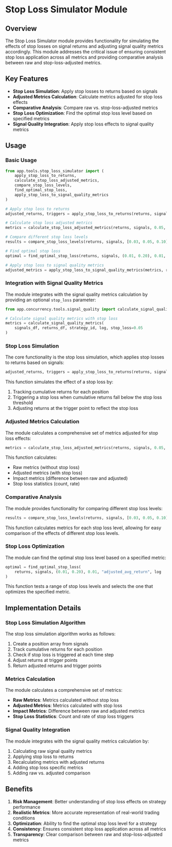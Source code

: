 # Stop Loss Simulator Module

## Overview

The Stop Loss Simulator module provides functionality for simulating the effects of stop losses on signal returns and adjusting signal quality metrics accordingly. This module addresses the critical issue of ensuring consistent stop loss application across all metrics and providing comparative analysis between raw and stop-loss-adjusted metrics.

## Key Features

- **Stop Loss Simulation**: Apply stop losses to returns based on signals
- **Adjusted Metrics Calculation**: Calculate metrics adjusted for stop loss effects
- **Comparative Analysis**: Compare raw vs. stop-loss-adjusted metrics
- **Stop Loss Optimization**: Find the optimal stop loss level based on specified metrics
- **Signal Quality Integration**: Apply stop loss effects to signal quality metrics

## Usage

### Basic Usage

```python
from app.tools.stop_loss_simulator import (
    apply_stop_loss_to_returns,
    calculate_stop_loss_adjusted_metrics,
    compare_stop_loss_levels,
    find_optimal_stop_loss,
    apply_stop_loss_to_signal_quality_metrics
)

# Apply stop loss to returns
adjusted_returns, triggers = apply_stop_loss_to_returns(returns, signals, 0.05, log)

# Calculate stop loss adjusted metrics
metrics = calculate_stop_loss_adjusted_metrics(returns, signals, 0.05, log)

# Compare different stop loss levels
results = compare_stop_loss_levels(returns, signals, [0.03, 0.05, 0.10], log)

# Find optimal stop loss
optimal = find_optimal_stop_loss(returns, signals, (0.01, 0.20), 0.01, "adjusted_avg_return", log)

# Apply stop loss to signal quality metrics
adjusted_metrics = apply_stop_loss_to_signal_quality_metrics(metrics, returns, signals, 0.05, log)
```

### Integration with Signal Quality Metrics

The module integrates with the signal quality metrics calculation by providing an optional `stop_loss` parameter:

```python
from app.concurrency.tools.signal_quality import calculate_signal_quality_metrics

# Calculate signal quality metrics with stop loss
metrics = calculate_signal_quality_metrics(
    signals_df, returns_df, strategy_id, log, stop_loss=0.05
)
```

### Stop Loss Simulation

The core functionality is the stop loss simulation, which applies stop losses to returns based on signals:

```python
adjusted_returns, triggers = apply_stop_loss_to_returns(returns, signals, 0.05, log)
```

This function simulates the effect of a stop loss by:

1. Tracking cumulative returns for each position
2. Triggering a stop loss when cumulative returns fall below the stop loss threshold
3. Adjusting returns at the trigger point to reflect the stop loss

### Adjusted Metrics Calculation

The module calculates a comprehensive set of metrics adjusted for stop loss effects:

```python
metrics = calculate_stop_loss_adjusted_metrics(returns, signals, 0.05, log)
```

This function calculates:

- Raw metrics (without stop loss)
- Adjusted metrics (with stop loss)
- Impact metrics (difference between raw and adjusted)
- Stop loss statistics (count, rate)

### Comparative Analysis

The module provides functionality for comparing different stop loss levels:

```python
results = compare_stop_loss_levels(returns, signals, [0.03, 0.05, 0.10], log)
```

This function calculates metrics for each stop loss level, allowing for easy comparison of the effects of different stop loss levels.

### Stop Loss Optimization

The module can find the optimal stop loss level based on a specified metric:

```python
optimal = find_optimal_stop_loss(
    returns, signals, (0.01, 0.20), 0.01, "adjusted_avg_return", log
)
```

This function tests a range of stop loss levels and selects the one that optimizes the specified metric.

## Implementation Details

### Stop Loss Simulation Algorithm

The stop loss simulation algorithm works as follows:

1. Create a position array from signals
2. Track cumulative returns for each position
3. Check if stop loss is triggered at each time step
4. Adjust returns at trigger points
5. Return adjusted returns and trigger points

### Metrics Calculation

The module calculates a comprehensive set of metrics:

- **Raw Metrics**: Metrics calculated without stop loss
- **Adjusted Metrics**: Metrics calculated with stop loss
- **Impact Metrics**: Difference between raw and adjusted metrics
- **Stop Loss Statistics**: Count and rate of stop loss triggers

### Signal Quality Integration

The module integrates with the signal quality metrics calculation by:

1. Calculating raw signal quality metrics
2. Applying stop loss to returns
3. Recalculating metrics with adjusted returns
4. Adding stop loss specific metrics
5. Adding raw vs. adjusted comparison

## Benefits

1. **Risk Management**: Better understanding of stop loss effects on strategy performance
2. **Realistic Metrics**: More accurate representation of real-world trading conditions
3. **Optimization**: Ability to find the optimal stop loss level for a strategy
4. **Consistency**: Ensures consistent stop loss application across all metrics
5. **Transparency**: Clear comparison between raw and stop-loss-adjusted metrics
